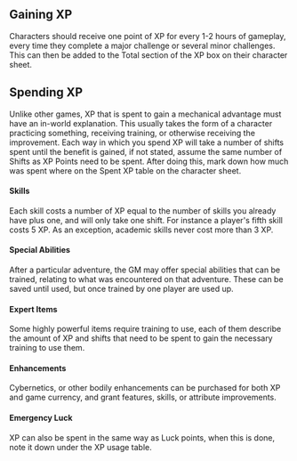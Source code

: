 ## Gaining XP
Characters should receive one point of XP for every 1-2 hours of gameplay, every time they complete a major challenge or several minor challenges. This can then be added to the Total section of the XP box on their character sheet. 
## Spending XP
Unlike other games, XP that is spent to gain a mechanical advantage must have an in-world explanation. This usually takes the form of a character practicing something, receiving training, or otherwise receiving the improvement. Each way in which you spend XP will take a number of shifts spent until the benefit is gained, if not stated, assume the same number of Shifts as XP Points need to be spent. After doing this, mark down how much was spent where on the Spent XP table on the character sheet.
#### Skills
Each skill costs a number of XP equal to the number of skills you already have plus one, and will only take one shift. For instance a player's fifth skill costs 5 XP. As an exception, academic skills never cost more than 3 XP.
#### Special Abilities
After a particular adventure, the GM may offer special abilities that can be trained, relating to what was encountered on that adventure. These can be saved until used, but once trained by one player are used up.
#### Expert Items
Some highly powerful items require training to use, each of them describe the amount of XP and shifts that need to be spent to gain the necessary training to use them.
#### Enhancements
Cybernetics, or other bodily enhancements can be purchased for both XP and game currency, and grant features, skills, or attribute improvements.
#### Emergency Luck
XP can also be spent in the same way as Luck points, when this is done, note it down under the XP usage table.
